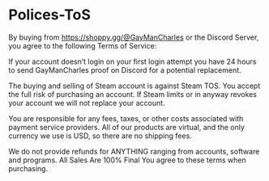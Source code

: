 # Polices-ToS
By buying from https://shoppy.gg/@GayManCharles or the Discord Server, you agree to the following Terms of Service:

If your account doesn’t login on your first login attempt you have 24 hours to send GayManCharles proof on Discord for a potential replacement. 

The buying and selling of Steam account is against Steam TOS. You accept the full risk of purchasing an account. If Steam limits or in anyway revokes your account we will not replace your account. 

You are responsible for any fees, taxes, or other costs associated with payment service providers. All of our products are virtual, and the only currency we use is USD, so there are no shipping fees.

We do not provide refunds for ANYTHING ranging from accounts, software and programs. All Sales Are 100% Final You agree to these terms when purchasing.
